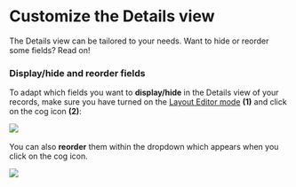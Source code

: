 # Customize the Details view

The Details view can be tailored to your needs. Want to hide or reorder some fields? Read on!

### Display/hide and reorder fields

To adapt which fields you want to **display/hide** in the Details view of your records, make sure you have turned on the [Layout Editor mode](./) **(1)** and click on the cog icon **(2)**:

![](<../../../.gitbook/assets/Capture d’écran 2019-06-28 à 16.21.10.png>)

You can also **reorder** them within the dropdown which appears when you click on the cog icon.

![](<../../../.gitbook/assets/Capture d’écran 2019-06-28 à 16.17.26.png>)
